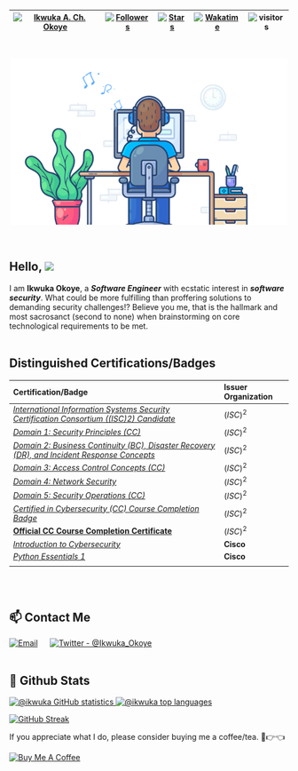 | [![Ikwuka A. Ch. Okoye](https://img.shields.io/badge/SSE-IKWUKA%20A.%20CH.%20OKOYE-blue)](#) | [![Followers](https://img.shields.io/github/followers/ikwuka)](#) | [![Stars](https://img.shields.io/github/stars/ikwuka?label=Profile%20Stars&logo=Profile%20stars&logoColor=b)](#) | [![Wakatime](https://wakatime.com/badge/user/33aa22b6-1751-45ce-b283-99f6c1beccb8.svg)](https://wakatime.com/@ikwuka) | ![visitors](https://visitor-badge.glitch.me/badge?page_id=ikwuka.ikwuka&left) |
--| --| --| --| --|
<br>

<p align="center">
    <img
        src="./banner/software_engineer.gif"
        alt="Software Security Engineer"
    />
</p><br>

## Hello, ![](https://user-images.githubusercontent.com/18350557/176309783-0785949b-9127-417c-8b55-ab5a4333674e.gif)

I am **Ikwuka Okoye**, a ***Software Engineer*** with ecstatic interest in ***software security***. What could be more fulfilling than proffering solutions to demanding security challenges!? Believe you me, that is the hallmark and most sacrosanct (second to none) when brainstorming on core technological requirements to be met.<br><br>

## Distinguished Certifications/Badges

| Certification/Badge | Issuer Organization |
| :--                 | :--                 |
|*[International Information Systems Security Certification Consortium ((ISC)2) Candidate](https://www.credly.com/badges/a98dff18-778e-4f8d-8e64-c74d23b6178b/public_url)*|$(ISC)^2$|
|*[Domain 1: Security Principles (CC)](https://www.dropbox.com/s/u1z2ieiop6ef0ua/security_principles.pdf?dl=0)*|$(ISC)^2$|
|*[Domain 2: Business Continuity (BC), Disaster Recovery (DR), and Incident Response Concepts](https://www.dropbox.com/s/bdzwc2z52r9ucgx/business_continuity_disaster_recovery_and_incident_response_concepts.pdf?dl=0)*|$(ISC)^2$|
|*[Domain 3: Access Control Concepts (CC)](https://www.dropbox.com/s/lxb1ehjh3ad4xo0/access_control_concepts.pdf?dl=0)*|$(ISC)^2$|
|*[Domain 4: Network Security](https://www.dropbox.com/s/90zd8fxa5qk4cud/network_security.pdf?dl=0)*|$(ISC)^2$|
|*[Domain 5: Security Operations (CC)](https://www.dropbox.com/s/73hhda97otgjyw6/security_operations.pdf?dl=0)*|$(ISC)^2$|
|*[Certified in Cybersecurity (CC) Course Completion Badge](https://www.dropbox.com/s/xigny651wk3x37u/certified_in_cybersecurity_course_completion.pdf?dl=0)*|$(ISC)^2$|
|**[Official CC Course Completion Certificate](https://www.dropbox.com/s/4gwq2abi7o70ujr/Official_CC_Course_Completion%29_Certificate_Official%20%28ISC%29%C2%B2_Certified_in_Cybersecurity_%28CC%29_Self-Paced_Training%20-%201M_Okoye.pdf?dl=0)**|$(ISC)^2$|
|*[Introduction to Cybersecurity](https://www.credly.com/badges/6ef2b312-217d-4653-b307-eb4d480d04f3/public_url)*|**Cisco**|
|*[Python Essentials 1](https://www.credly.com/badges/7141539a-8c26-49b4-8c1e-3a948022096c/public_url)*|**Cisco**|
|                     |                     |

<br><br>

## 📫 Contact Me

[![Email](https://img.shields.io/badge/Protonmail-D14836?style=for-the-badge&logo=proton&logoColor=white)](mailto:ikwukao@proton.me.com) &emsp;
[![Twitter - @Ikwuka_Okoye](https://img.shields.io/badge/Twitter-1DA1F2?style=for-the-badge&logo=twitter&logoColor=white)](https://twitter.com/Ikwuka_Okoye)&emsp;<br><br>

## 🌈 Github Stats

<p>
    <a href="https://github.com/ikwuka/github-readme-stats">
        <img
            src="https://github-readme-stats.vercel.app/api?username=ikwuka&count_private=true&show_icons=true&theme=radical"
            alt="@ikwuka GitHub statistics"
        />
    </a>
    <a href="https://github.com/ikwuka/github-readme-stats">
    <img
        src="https://github-readme-stats.vercel.app/api/top-langs/?username=ikwuka&layout=compact&theme=radical"
        alt="@ikwuka top languages"
    />
    </a>
</p>

[![GitHub Streak](https://streak-stats.demolab.com/?user=ikwuka&theme=radical)](https://git.io/streak-stats)<br>

If you appreciate what I do, please consider buying me a coffee/tea. 🥺👉👈

<a href="https://www.buymeacoffee.com/ikwukao2" target="_blank">
    <img
        src="https://cdn.buymeacoffee.com/buttons/v2/default-red.png"
        alt="Buy Me A Coffee"
        width="150"
    />
</a>
